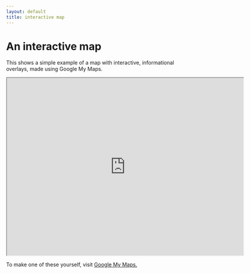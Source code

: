 ```yaml
---
layout: default
title: interactive map
---
```



<h1>An interactive map</h1>
<p>This shows a simple example of a map with interactive, informational overlays, made using Google My Maps.</p>
<iframe src="https://www.google.com/maps/d/embed?mid=19XFUtxp_NckYxAoLCK5ruhDUPocu_Tq5" width="640" height="480"></iframe>
<p>To make one of these yourself, visit <a href="https://www.google.co.uk/maps/about/mymaps/">Google My Maps.</a></p>
